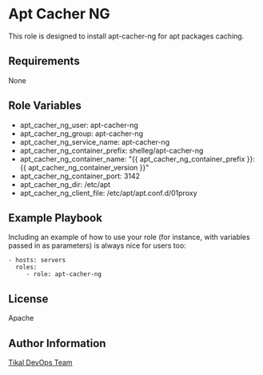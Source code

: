 Apt Cacher NG
=============

This role is designed to install apt-cacher-ng for apt packages caching.

Requirements
------------

None

Role Variables
--------------

* apt_cacher_ng_user: apt-cacher-ng
* apt_cacher_ng_group: apt-cacher-ng
* apt_cacher_ng_service_name: apt-cacher-ng
* apt_cacher_ng_container_prefix: shelleg/apt-cacher-ng
* apt_cacher_ng_container_name: "{{ apt_cacher_ng_container_prefix }}:{{ apt_cacher_ng_container_version }}"
* apt_cacher_ng_container_port: 3142
* apt_cacher_ng_dir: /etc/apt
* apt_cacher_ng_client_file: /etc/apt/apt.conf.d/01proxy

Example Playbook
----------------

Including an example of how to use your role (for instance, with variables passed in as parameters) is always nice for users too:

    - hosts: servers
      roles:
         - role: apt-cacher-ng

License
-------

Apache

Author Information
------------------

[Tikal DevOps Team](http://www.tikalk.com/devops/)
